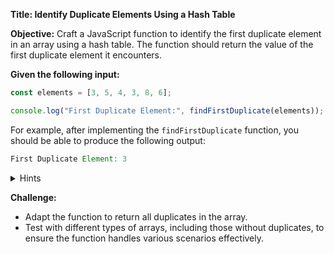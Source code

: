 **Title: Identify Duplicate Elements Using a Hash Table**

**Objective:**
Craft a JavaScript function to identify the first duplicate element in an array using a hash table. The function should return the value of the first duplicate element it encounters.

**Given the following input:**

```javascript
const elements = [3, 5, 4, 3, 8, 6];

console.log("First Duplicate Element:", findFirstDuplicate(elements));
```

For example, after implementing the `findFirstDuplicate` function, you should be able to produce the following output:
```javascript
First Duplicate Element: 3
```

<details>
<summary>Hints</summary>

1. Create a function `findFirstDuplicate(elements)` that accepts an array `elements`.
2. Use a hash table (like a JavaScript `Map` or an object) to track elements as you iterate through the array.
3. As you iterate, check if the current element is already present in the hash table.
4. If you find an element that already exists in the hash table, return this element as it's the first duplicate.
5. If not, add the element to the hash table and continue.
6. If no duplicates are found by the end of the array, return a message indicating there are no duplicates.

This method quickly identifies duplicates by using the hash table's efficient lookup capabilities.

</details>

**Challenge:**

- Adapt the function to return all duplicates in the array.
- Test with different types of arrays, including those without duplicates, to ensure the function handles various scenarios effectively.